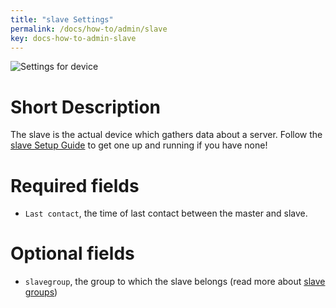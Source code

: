 ```yaml
---
title: "slave Settings"
permalink: /docs/how-to/admin/slave
key: docs-how-to-admin-slave
---
```


![Settings for device](/assets/images/slave_settings.png)

# Short Description
The slave is the actual device which gathers data about a server. Follow the [slave Setup Guide](/fireping/docs/getting-started/slaves) to get one up and running if you have none!

# Required fields
- `Last contact`, the time of last contact between the master and slave.

# Optional fields
- `slavegroup`, the group to which the slave belongs (read more about [slave groups](/fireping/docs/how-to/admin/slave-group))
